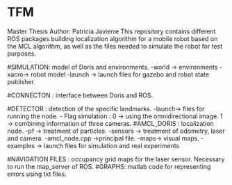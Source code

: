 # TFM
Master Thesis
Author: Patricia Javierre 
This repository contains different ROS packages building localization algorithm for a mobile robot based on the MCL algorithm, as well as the files
needed to simulate the robot for test purposes.

#SIMULATION: model of Doris and environments.
  -world -> environments
  -xacro->  robot model
  -launch -> launch files for gazebo and robot state publisher.

#CONNECTON : interface between Doris and ROS.

#DETECTOR : detection of the specific landmarks.
  -launch-> files for running the node. 
      - Flag simulation : 0 -> using the omnidirectional image.
                          1 -> combining information of three cameras.
#AMCL_DORIS : localization node.
  -pf -> treatment of particles.
  -sensors -> treatment of odometry, laser and camera.
  -amcl_node.cpp ->principal file.
  -maps-> visual maps.
  -examples -> launch files for simulation and real experiments
  
#NAVIGATION FILES : occupancy grid maps for the laser sensor. Necessary to run the map_server of ROS.
#GRAPHS: matlab code for representing errors using txt files.
  
